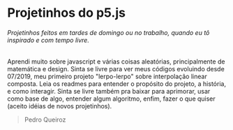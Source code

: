 # Projetinhos do p5.js

###### Projetinhos feitos em tardes de domingo ou no trabalho, quando eu tô inspirado e com tempo livre.

Aprendi muito sobre javascript e várias coisas aleatórias, principalmente de matemática e design.
Sinta se livre para ver meus códigos evoluindo desde 07/2019, meu primeiro projeto "lerpo-lerpo" sobre interpolação linear composta.
Leia os readmes para entender o propósito do projeto, a história, e como interagir.
Sinta se livre também pra baixar para aprimorar, usar como base de algo, entender algum algoritmo, enfim, fazer o que quiser (aceito idéias de novos projetinhos).

> Pedro Queiroz
